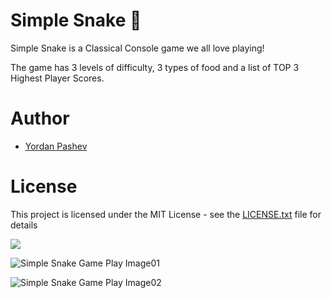 # Simple Snake :snake:

Simple Snake is a Classical Console game we all love playing! 

The game has 3 levels of difficulty, 3 types of food and a list of TOP 3 Highest Player Scores.


# Author

- [Yordan Pashev](https://github.com/YordanPashev)


# License

This project is licensed under the MIT License - see the [LICENSE.txt](https://github.com/YordanPashev/SImpleSnake/blob/main/LICENSE) file for details


![](https://img.shields.io/static/v1?label=Status&message=Succeded&color=success&style=plastic&logo=visual-studio)



![Simple Snake Game Play Image01](https://www.linkpicture.com/q/SimpleNskaeIMG01_1.png)

![Simple Snake Game Play Image02](https://www.linkpicture.com/q/SimpleNskaeIMG01_1.png)


